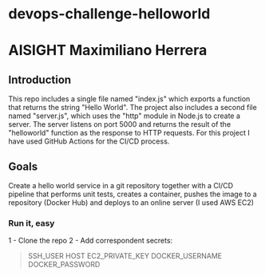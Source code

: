 # devops-challenge-helloworld
# AISIGHT Maximiliano Herrera

## Introduction
This repo includes a single file named "index.js" which exports a function that returns the string "Hello World". The project also includes a second file named "server.js", which uses the "http" module in Node.js to create a server. The server listens on port 5000 and returns the result of the "helloworld" function as the response to HTTP requests.
For this project I have used GitHub Actions for the CI/CD process.

## Goals
Create a hello world service in a git repository
together with a CI/CD pipeline that performs unit tests, creates a container, pushes the image to a
repository (Docker Hub) and deploys to an online server (I used AWS EC2)

### Run it, easy
1 - Clone the repo
2 - Add correspondent secrets:
>SSH_USER
>HOST
>EC2_PRIVATE_KEY
>DOCKER_USERNAME
>DOCKER_PASSWORD
